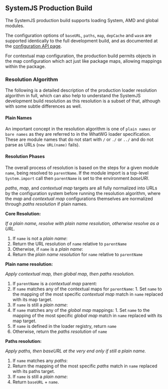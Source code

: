 ## SystemJS Production Build

The SystemJS production build supports loading System, AMD and global modules.

The configuration options of `baseURL`, `paths`, `map`, `depCache` and `wasm` are supported identically to the
full development build, and as documented at the [configuration API page](config-api.md).

For contextual map configuration, the production build permits objects in the map configuration which act just
like package maps, allowing mappings within the package.

### Resolution Algorithm

The following is a detailed description of the production loader resolution algorithm in full, which can
also help to understand the SystemJS development build resolution as this resolution is a subset of that,
although with some subtle differences as well.

#### Plain Names

An important concept in the resolution algorithm is one of `plain names` or `bare names` as they are referred
to in the WhatWG loader specification. These are module names that do not start with `/` or `./` or `../` and
do not parse as URLs (`new URL(name)` fails).

#### Resolution Phases

The overall process of resolution is based on the steps for a given module `name`, being resolved to `parentName`.
If the module import is a top-level `System.import` call then `parentName` is set to the environment _baseURI_.

_paths_, _map_, and _contextual map_ targets are all fully normalized into URLs by the configuration system before running
the resolution algorithm, where the _map_ and _contextual map_ configurations themselves are normalized through _paths resolution_
if plain names.

**Core Resolution:**

_If a plain name, resolve with plain name resolution, otherwise resolve as a URL._

1. If `name` is not a _plain name_:
  1. Return the URL resolution of `name` relative to `parentName`
1. Otherwise, if `name` is a _plain name_:
  1. Return the _plain name resolution_ for `name` relative to `parentName`

**Plain name resolution:**

_Apply contextual map, then global map, then paths resolution._

1. If `parentName` is a _contextual map_ parent:
  1. If `name` matches any of the contextual maps for `parentName`:
    1. Set `name` to the mapping of the most specific _contextual map_ match in `name` replaced with its map target.
1. If `name` is still a _plain name_:
  1. If `name` matches any of the _global map_ mappings:
    1. Set `name` to the mapping of the most specific _global map_ match in `name` replaced with its map target.
1. If `name` is defined in the loader registry, return `name`
1. Otherwise, return the _paths resolution_ of `name`

**Paths resolution:**

_Apply paths, then baseURL at the very end only if still a plain name._

1. If `name` matches any _paths_:
  1. Return the mapping of the most specific _paths_ match in `name` replaced with its paths target.
1. If `name` is still a _plain name_:
  1. Return `baseURL` + `name`.
